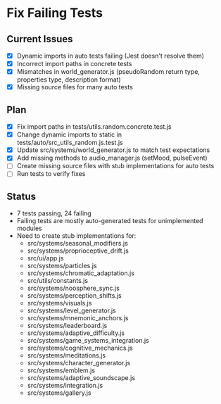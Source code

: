 # Fix Failing Tests

## Current Issues
- [x] Dynamic imports in auto tests failing (Jest doesn't resolve them)
- [x] Incorrect import paths in concrete tests
- [x] Mismatches in world_generator.js (pseudoRandom return type, properties type, description format)
- [x] Missing source files for many auto tests

## Plan
- [x] Fix import paths in tests/utils.random.concrete.test.js
- [x] Change dynamic imports to static in tests/auto/src_utils_random.js.test.js
- [x] Update src/systems/world_generator.js to match test expectations
- [x] Add missing methods to audio_manager.js (setMood, pulseEvent)
- [ ] Create missing source files with stub implementations for auto tests
- [ ] Run tests to verify fixes

## Status
- 7 tests passing, 24 failing
- Failing tests are mostly auto-generated tests for unimplemented modules
- Need to create stub implementations for:
  - src/systems/seasonal_modifiers.js
  - src/systems/proprioceptive_drift.js
  - src/ui/app.js
  - src/systems/particles.js
  - src/systems/chromatic_adaptation.js
  - src/utils/constants.js
  - src/systems/noosphere_sync.js
  - src/systems/perception_shifts.js
  - src/systems/visuals.js
  - src/systems/level_generator.js
  - src/systems/mnemonic_anchors.js
  - src/systems/leaderboard.js
  - src/systems/adaptive_difficulty.js
  - src/systems/game_systems_integration.js
  - src/systems/cognitive_mechanics.js
  - src/systems/meditations.js
  - src/systems/character_generator.js
  - src/systems/emblem.js
  - src/systems/adaptive_soundscape.js
  - src/systems/integration.js
  - src/systems/gallery.js
